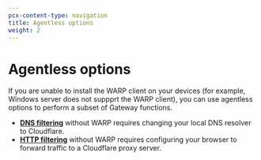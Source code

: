 ```yaml
---
pcx-content-type: navigation
title: Agentless options
weight: 2
---
```


# Agentless options

If you are unable to install the WARP client on your devices (for example, Windows server does not suppprt the WARP client), you can use agentless options to perform a subset of Gateway functions.

- **[DNS filtering](/cloudflare-one/connections/connect-devices/agentless/dns)** without WARP requires changing your local DNS resolver to Cloudflare.
- **[HTTP filtering](/cloudflare-one/connections/connect-devices/agentless/pac-files)** without WARP requires configuring your browser to forward traffic to a Cloudflare proxy server.
